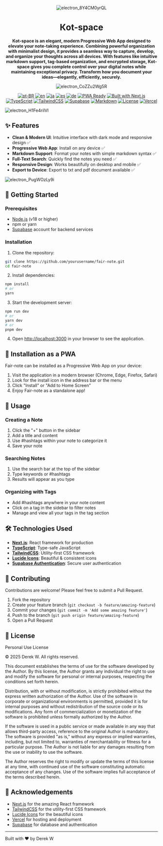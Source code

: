 <br>

<div align="center">
  
![electron_8Y4CM0yrQL](https://github.com/user-attachments/assets/c3350501-f863-4037-af29-a136a0530b7a)





  <h1 align="center">Кot-space</h1>

  <p align="center">
      <strong>Кot-space is an elegant, modern Progressive Web App designed to elevate your note-taking experience. Combining powerful organization with minimalist design, it provides a seamless way to capture, develop, and organize your thoughts across all devices. With features like intuitive markdown support, tag-based organization, and encrypted storage, Кot-space gives you complete control over your digital notes while maintaining exceptional privacy. Transform how you document your ideas—elegantly, efficiently, securely.</strong>
  </p>

![electron_CoZZu2Wg5R](https://github.com/user-attachments/assets/0008990b-0c9b-4da5-9a89-5da62be085e3)

[![pt-BR](https://img.shields.io/badge/lang-pt--BR-green.svg)](./docs/README.pt-BR.md)
[![en](https://img.shields.io/badge/lang-en-blue.svg)](./README.md)
[![ja](https://img.shields.io/badge/lang-ja-red.svg)](./docs/README.ja.md)
[![es](https://img.shields.io/badge/lang-es-yellow.svg)](./docs/README.es.md)
[![de](https://img.shields.io/badge/lang-de-orange.svg)](./docs/README.es.md)
[![PWA Ready](https://img.shields.io/badge/PWA-Ready-blue.svg)](https://developer.mozilla.org/en-US/docs/Web/Progressive_web_apps)
[![Built with Next.js](https://img.shields.io/badge/Built%20with-Next.js-black)](https://nextjs.org)
[![TypeScript](https://img.shields.io/badge/TypeScript-007ACC?logo=typescript&logoColor=white)](https://www.typescriptlang.org/)
[![TailwindCSS](https://img.shields.io/badge/Tailwind%20CSS-38B2AC?logo=tailwind-css&logoColor=white)](https://tailwindcss.com/)
[![Supabase](https://img.shields.io/badge/Supabase-3ECF8E?logo=supabase&logoColor=white)](https://supabase.com)
[![Markdown](https://img.shields.io/badge/Markdown-000000?logo=markdown&logoColor=white)](https://www.markdownguide.org/)
[![License](https://img.shields.io/badge/License-Personal_Use_Only-red)](LICENSE)
[![Vercel](https://img.shields.io/badge/Vercel-000000?logo=vercel&logoColor=white)](https://vercel.com)

</div>

![electron_H1Fe4rilVl](https://github.com/user-attachments/assets/d18572e1-410e-4b7c-8d82-448200591519)

## ✨ Features

- **Clean & Modern UI**: Intuitive interface with dark mode and responsive design ✅
- **Progressive Web App**: Install on any device ✅
- **Markdown Support**: Format your notes with simple markdown syntax ✅
- **Full-Text Search**: Quickly find the notes you need ✅
- **Responsive Design**: Works beautifully on desktop and mobile ✅
- **Export to Device**: Export to txt and pdf document available ✅

![electron_PugWOzLy9i](https://github.com/user-attachments/assets/40e13266-0469-487a-abc7-df3c61c614a8)

## 🚀 Getting Started

### Prerequisites

- [Node.js](https://nodejs.org/) (v18 or higher)
- npm or yarn
- [Supabase](https://supabase.com) account for backend services

### Installation

1. Clone the repository:

```bash
git clone https://github.com/yourusername/fair-note.git
cd fair-note
```

2. Install dependencies:

```bash
npm install
# or
yarn
```

3. Start the development server:

```bash
npm run dev
# or
yarn dev
# or
pnpm dev
```

4. Open [http://localhost:3000](http://localhost:3000) in your browser to see the application.

## 📱 Installation as a PWA

Fair-note can be installed as a Progressive Web App on your device:

1. Visit the application in a modern browser (Chrome, Edge, Firefox, Safari)
2. Look for the install icon in the address bar or the menu
3. Click "Install" or "Add to Home Screen"
4. Enjoy Fair-note as a standalone app!

## 🌟 Usage

### Creating a Note

1. Click the "+" button in the sidebar
2. Add a title and content
3. Use #hashtags within your note to categorize it
4. Save your note

### Searching Notes

1. Use the search bar at the top of the sidebar
2. Type keywords or #hashtags
3. Results will appear as you type

### Organizing with Tags

- Add #hashtags anywhere in your note content
- Click on a tag in the sidebar to filter notes
- Manage and view all your tags in the tag section

## 🛠️ Technologies Used

- **[Next.js](https://nextjs.org/)**: React framework for production
- **[TypeScript](https://www.typescriptlang.org/)**: Type-safe JavaScript
- **[TailwindCSS](https://tailwindcss.com/)**: Utility-first CSS framework
- **[Lucide Icons](https://lucide.dev/)**: Beautiful & consistent icons
- **[Supabase Authentication](https://supabase.com)**: Secure user authentication

## 🤝 Contributing

Contributions are welcome! Please feel free to submit a Pull Request.

1. Fork the repository
2. Create your feature branch (`git checkout -b feature/amazing-feature`)
3. Commit your changes (`git commit -m 'Add some amazing feature'`)
4. Push to the branch (`git push origin feature/amazing-feature`)
5. Open a Pull Request

## 📄 License

Personal Use License

© 2025 Derek W. All rights reserved.

This document establishes the terms of use for the software developed by the Author. By this license, the Author grants any individual the right to use and modify the software for personal or internal purposes, respecting the conditions set forth herein.

Distribution, with or without modification, is strictly prohibited without the express written authorization of the Author. Use of the software in corporate or organizational environments is permitted, provided it is for internal purposes and without redistribution of the source code or its modifications. Any form of commercialization or monetization of the software is prohibited unless formally authorized by the Author.

If the software is used in a public service or made available in any way that allows third-party access, reference to the original Author is mandatory. The software is provided "as is," without any express or implied warranties, including, but not limited to, warranties of merchantability or fitness for a particular purpose. The Author is not liable for any damages resulting from the use or inability to use the software.

The Author reserves the right to modify or update the terms of this license at any time, with continued use of the software constituting automatic acceptance of any changes. Use of the software implies full acceptance of the terms described herein.

## 🙏 Acknowledgements

- [Next.js](https://nextjs.org/) for the amazing React framework
- [TailwindCSS](https://tailwindcss.com/) for the utility-first CSS framework
- [Lucide Icons](https://lucide.dev/) for the beautiful icons
- [Vercel](https://vercel.com/) for hosting and deployment
- [Supabase](https://supabase.com) for database and authentication

---

Built with ❤️ by Derek W
